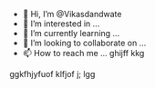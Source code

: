 - 👋 Hi, I’m @Vikasdandwate
- 👀 I’m interested in ...
- 🌱 I’m currently learning ...
- 💞️ I’m looking to collaborate on ...
- 📫 How to reach me ...
ghijff kkg
<!---
Vikasdandwate/Vikasdandwate is a ✨ special ✨ repository because its `README.md` (this file) appears on your GitHub profile.
You can click the Preview link to take a look at your changes.
--->
ggkfhjyfuof klfjof 
j;
lgg
